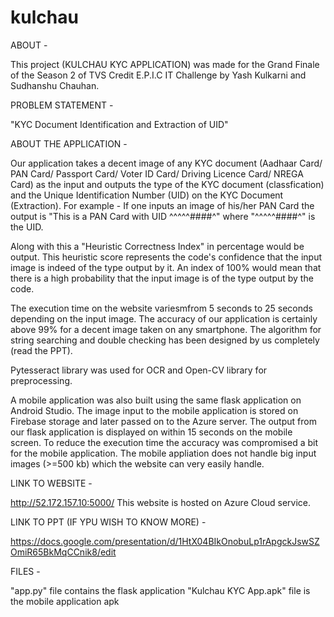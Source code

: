 # kulchau


ABOUT - 

This project (KULCHAU KYC APPLICATION) was made for the Grand Finale of the Season 2 of TVS Credit E.P.I.C IT Challenge by Yash Kulkarni and Sudhanshu Chauhan. 

PROBLEM STATEMENT - 

"KYC Document Identification and Extraction of UID" 

ABOUT THE APPLICATION -

Our application takes a decent image of any KYC document (Aadhaar Card/ PAN Card/ Passport Card/ Voter ID Card/ Driving Licence Card/ NREGA Card) as the input and outputs
the type of the KYC document (classfication) and the Unique Identification Number (UID) on the KYC Document (Extraction). 
For example - If one inputs an image of his/her PAN Card the output is "This is a PAN Card with UID ^^^^^####^" where "^^^^^####^" is the UID. 

Along with this a "Heuristic Correctness Index" in percentage would be output. This heuristic score represents the code's confidence that the input image is indeed of the 
type output by it. An index of 100% would mean that there is a high probability that the input image is of the type output by the code. 

The execution time on the website variesmfrom 5 seconds to 25 seconds depending on the input image. The accuracy of our application is certainly above 99% for a decent image taken on any smartphone. The algorithm for string searching and double checking has been designed by us completely (read the PPT).

Pytesseract library was used for OCR and Open-CV library for preprocessing. 

A mobile application was also built using the same flask application on Android Studio. The image input to the mobile application is stored on Firebase storage and later passed on to the Azure server. The output from our flask application is displayed on within 15 seconds on the mobile screen. 
To reduce the execution time the accuracy was compromised a bit for the mobile application. The mobile appliation does not handle big input images (>=500 kb) which the website can very easily handle. 

LINK TO WEBSITE - 

http://52.172.157.10:5000/
This website is hosted on Azure Cloud service. 

LINK TO PPT (IF YPU WISH TO KNOW MORE) - 

https://docs.google.com/presentation/d/1HtX04BIkOnobuLp1rApgckJswSZOmiR65BkMqCCnik8/edit

FILES - 

"app.py" file contains the flask application
"Kulchau KYC App.apk" file is the mobile application apk

 

